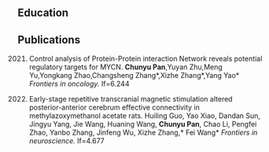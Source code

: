 

## Education

## Publications
2021. Control analysis of Protein-Protein interaction Network reveals potential regulatory targets for MYCN. **Chunyu Pan**,Yuyan Zhu,Meng Yu,Yongkang Zhao,Changsheng Zhang*,Xizhe Zhang*,Yang Yao*  _Frontiers in oncology._ If=6.244

2021. Early-stage repetitive transcranial magnetic stimulation altered posterior-anterior cerebrum effective connectivity in methylazoxymethanol acetate rats. Huiling Guo, Yao Xiao, Dandan Sun, Jingyu Yang, Jie Wang, Huaning Wang, **Chunyu Pan**, Chao Li, Pengfei Zhao, Yanbo Zhang, Jinfeng Wu, Xizhe Zhang,* Fei Wang* _Frontiers in neuroscience._ If=4.677

